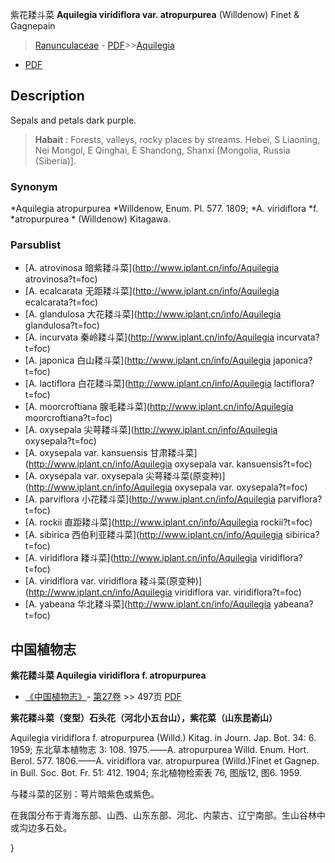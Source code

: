 紫花耧斗菜 **Aquilegia viridiflora var. atropurpurea** (Willdenow) Finet & Gagnepain

> [Ranunculaceae](http://www.iplant.cn/info/Ranunculaceae?t=foc) - [PDF](http://www.iplant.cn/foc/pdf/Ranunculaceae.pdf)>>[Aquilegia](http://www.iplant.cn/info/Aquilegia?t=foc)
 - [PDF](http://www.iplant.cn/foc/pdf/Aquilegia.pdf)

## Description

Sepals and petals dark purple.


> **Habait** : 
> Forests, valleys, rocky places by streams. Hebei, S Liaoning, Nei Mongol, E Qinghai, E Shandong, Shanxi [Mongolia, Russia (Siberia)].

### Synonym
*Aquilegia atropurpurea *Willdenow, Enum. Pl. 577. 1809; *A. viridiflora *f. *atropurpurea * (Willdenow) Kitagawa.



### Parsublist

* [A.  atrovinosa  暗紫耧斗菜](http://www.iplant.cn/info/Aquilegia atrovinosa?t=foc)
* [A.  ecalcarata  无距耧斗菜](http://www.iplant.cn/info/Aquilegia ecalcarata?t=foc)
* [A.  glandulosa  大花耧斗菜](http://www.iplant.cn/info/Aquilegia glandulosa?t=foc)
* [A.  incurvata  秦岭耧斗菜](http://www.iplant.cn/info/Aquilegia incurvata?t=foc)
* [A.  japonica  白山耧斗菜](http://www.iplant.cn/info/Aquilegia japonica?t=foc)
* [A.  lactiflora  白花耧斗菜](http://www.iplant.cn/info/Aquilegia lactiflora?t=foc)
* [A.  moorcroftiana  腺毛耧斗菜](http://www.iplant.cn/info/Aquilegia moorcroftiana?t=foc)
* [A.  oxysepala  尖萼耧斗菜](http://www.iplant.cn/info/Aquilegia oxysepala?t=foc)
* [A.  oxysepala var. kansuensis  甘肃耧斗菜](http://www.iplant.cn/info/Aquilegia oxysepala var. kansuensis?t=foc)
* [A.  oxysepala var. oxysepala  尖萼耧斗菜(原变种)](http://www.iplant.cn/info/Aquilegia oxysepala var. oxysepala?t=foc)
* [A.  parviflora  小花耧斗菜](http://www.iplant.cn/info/Aquilegia parviflora?t=foc)
* [A.  rockii  直距耧斗菜](http://www.iplant.cn/info/Aquilegia rockii?t=foc)
* [A.  sibirica  西伯利亚耧斗菜](http://www.iplant.cn/info/Aquilegia sibirica?t=foc)
* [A.  viridiflora  耧斗菜](http://www.iplant.cn/info/Aquilegia viridiflora?t=foc)
* [A.  viridiflora var. viridiflora  耧斗菜(原变种)](http://www.iplant.cn/info/Aquilegia viridiflora var. viridiflora?t=foc)
* [A.  yabeana  华北耧斗菜](http://www.iplant.cn/info/Aquilegia yabeana?t=foc)

## 中国植物志



**紫花耧斗菜 Aquilegia viridiflora f. atropurpurea**

* [《中国植物志》](http://www.iplant.cn/frps)- [第27卷](http://www.iplant.cn/frps/vol/27) >> 497页 [PDF](http://www.iplant.cn/frps/pdf/27/497.pdf)


**紫花耧斗菜（变型）石头花（河北小五台山），紫花菜（山东昆嵛山）**

Aquilegia viridiflora f. atropurpurea (Willd.) Kitag. in Journ. Jap. Bot. 34: 6. 1959; 东北草本植物志 3: 108. 1975.——A. atropurpurea Willd. Enum. Hort. Berol. 577. 1806.——A. viridiflora var. atropurpurea (Willd.)Finet et Gagnep. in Bull. Soc. Bot. Fr. 51: 412. 1904; 东北植物检索表 76, 图版12, 图6. 1959.

与耧斗菜的区别：萼片暗紫色或紫色。

在我国分布于青海东部、山西、山东东部、河北、内蒙古、辽宁南部。生山谷林中或沟边多石处。



}